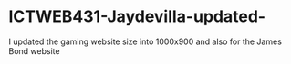 # ICTWEB431-Jaydevilla-updated-
I updated the gaming website size into 1000x900 and also for the James Bond website
